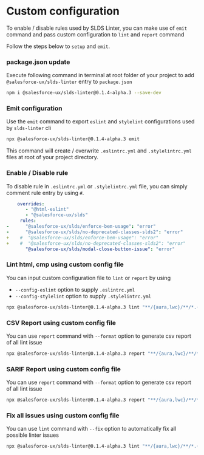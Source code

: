 # Custom configuration
To enable / disable rules used by SLDS Linter, you can make use of `emit` command and pass custom configuration to `lint` and `report` command

Follow the steps below to `setup` and `emit`.

### package.json update
Execute following command in terminal at root folder of your project to add `@salesforce-ux/slds-linter` entry to `package.json`

```bash
npm i @salesforce-ux/slds-linter@0.1.4-alpha.3 --save-dev
```

### Emit configuration
Use the `emit` command to export `eslint` and `stylelint` configurations used by `slds-linter` cli

```bash
npx @salesforce-ux/slds-linter@0.1.4-alpha.3 emit
```

This command will create / overwrite `.eslintrc.yml` and `.stylelintrc.yml` files at root of your project directory.


### Enable / Disable rule

To disable rule in `.eslintrc.yml` or `.stylelintrc.yml` file, you can simply comment rule entry by using `#`. 

```yml
    overrides:
       - "@html-eslint"
       - "@salesforce-ux/slds"
     rules:
-      "@salesforce-ux/slds/enforce-bem-usage": "error"
-      "@salesforce-ux/slds/no-deprecated-classes-slds2": "error"
+    #  "@salesforce-ux/slds/enforce-bem-usage": "error"
+    #  "@salesforce-ux/slds/no-deprecated-classes-slds2": "error"
       "@salesforce-ux/slds/modal-close-button-issue": "error"

```

### Lint html, cmp using custom config file

You can input custom configuration file to `lint` or `report` by using 
 - `--config-eslint` option to supply `.eslintrc.yml`
 - `--config-stylelint` option to supply `.stylelintrc.yml`

 ```bash
npx @salesforce-ux/slds-linter@0.1.4-alpha.3 lint "**/{aura,lwc}/**/*.{html,cmp}" --config-eslint .eslintrc.yml
```

### CSV Report using custom config file

You can use `report` command with `--format` option to generate csv report of all lint issue

```bash
npx @salesforce-ux/slds-linter@0.1.4-alpha.3 report "**/{aura,lwc}/**/*.{html,cmp}" --config-eslint .eslintrc.yml --format csv
```

### SARIF Report using custom config file


You can use `report` command with `--format` option to generate csv report of all lint issue

```bash
npx @salesforce-ux/slds-linter@0.1.4-alpha.3 report "**/{aura,lwc}/**/*.{html,cmp}" --config-eslint .eslintrc.yml --format sarif
```

### Fix all issues using custom config file

You can use `lint` command with `--fix` option to automatically fix all possible linter issues

```bash
npx @salesforce-ux/slds-linter@0.1.4-alpha.3 lint "**/{aura,lwc}/**/*.{html,cmp}" --config-eslint .eslintrc.yml --fix
```
